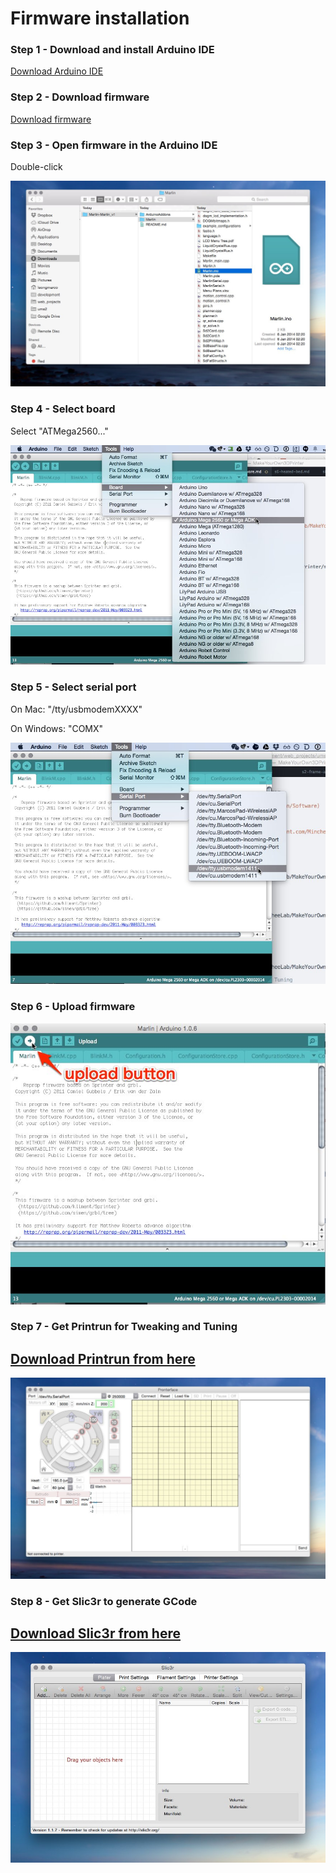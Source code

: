 # Firmware installation

### Step 1 - Download and install Arduino IDE

[Download Arduino IDE](http://arduino.cc/en/Main/Software)

### Step 2 - Download firmware

[Download firmware](https://raw.githubusercontent.com/MincheeLab/MakeYourOwn3DPrinter/master/firmware/Marlin-Marlin_v1.zip)

### Step 3 - Open firmware in the Arduino IDE

Double-click

![](https://raw.githubusercontent.com/MincheeLab/MakeYourOwn3DPrinter/master/prusa-i3-2014/images/arduino-open-marlinino.jpg)

### Step 4 - Select board

Select "ATMega2560..."

![](https://raw.githubusercontent.com/MincheeLab/MakeYourOwn3DPrinter/master/prusa-i3-2014/images/arduino-select-board.jpg)

### Step 5 - Select serial port

On Mac: "/tty/usbmodemXXXX"

On Windows: "COMX"

![](https://raw.githubusercontent.com/MincheeLab/MakeYourOwn3DPrinter/master/prusa-i3-2014/images/arduino-select-serial-port.jpg)

### Step 6 - Upload firmware

![](https://raw.githubusercontent.com/MincheeLab/MakeYourOwn3DPrinter/master/prusa-i3-2014/images/arduino-upload.jpg)

### Step 7 - Get Printrun for Tweaking and Tuning

## [Download Printrun from here](http://koti.kapsi.fi/~kliment/printrun/)

![](https://raw.githubusercontent.com/MincheeLab/MakeYourOwn3DPrinter/master/prusa-i3-2014/images/Pronterface.jpg)

### Step 8 - Get Slic3r to generate GCode

## [Download Slic3r from here](http://slic3r.org/)

![](https://raw.githubusercontent.com/MincheeLab/MakeYourOwn3DPrinter/master/prusa-i3-2014/images/Slic3r.jpg)
